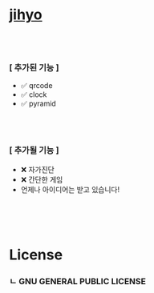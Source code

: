 # <a href="https://jihyo.pages.dev">jihyo</a>


<br><br>

### [ 추가된 기능 ]
<ul>
    <li>✅ qrcode</li>
    <li>✅ clock</li>
    <li>✅ pyramid</li>
</ul>

<br><br>

### [ 추가될 기능 ]
<ul>
    <li>❌ 자가진단</li>
    <li>❌ 간단한 게임</li>
    <li>언제나 아이디어는 받고 있습니다!</li>
</ul>

<br><br><br>

# License
### ㄴ GNU GENERAL PUBLIC LICENSE